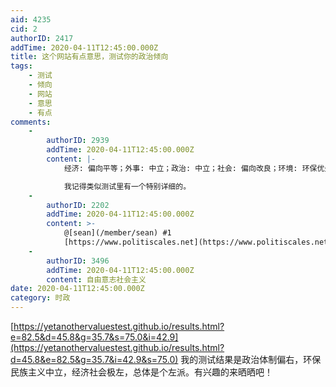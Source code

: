 ```yaml
---
aid: 4235
cid: 2
authorID: 2417
addTime: 2020-04-11T12:45:00.000Z
title: 这个网站有点意思，测试你的政治倾向
tags:
    - 测试
    - 倾向
    - 网站
    - 意思
    - 有点
comments:
    -
        authorID: 2939
        addTime: 2020-04-11T12:45:00.000Z
        content: |-
            经济: 偏向平等；外事: 中立；政治: 中立；社会: 偏向改良；环境: 环保优先；社会自由主义

            我记得类似测试里有一个特别详细的。
    -
        authorID: 2202
        addTime: 2020-04-11T12:45:00.000Z
        content: >-
            @[sean](/member/sean) #1
            [https://www.politiscales.net](https://www.politiscales.net) 是这个吧
    -
        authorID: 3496
        addTime: 2020-04-11T12:45:00.000Z
        content: 自由意志社会主义
date: 2020-04-11T12:45:00.000Z
category: 时政
---
```


[https://yetanothervaluestest.github.io/results.html?e=82.5&d=45.8&g=35.7&s=75.0&i=42.9](https://yetanothervaluestest.github.io/results.html?d=45.8&e=82.5&g=35.7&i=42.9&s=75.0) 我的测试结果是政治体制偏右，环保民族主义中立，经济社会极左，总体是个左派。有兴趣的来晒晒吧！
